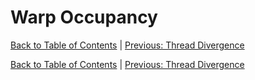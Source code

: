 # Warp Occupancy
[Back to Table of Contents](../../Readme.md) | [Previous: Thread Divergence](6.thread-divergence.md)

[Back to Table of Contents](../../Readme.md) | [Previous: Thread Divergence](6.thread-divergence.md)
